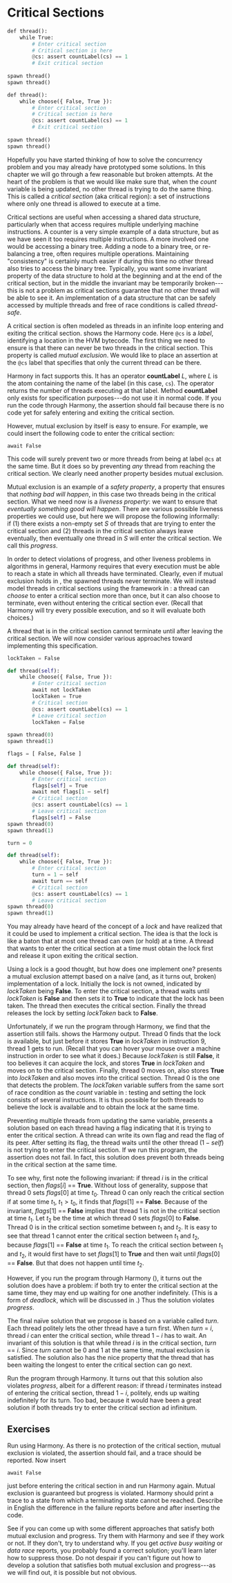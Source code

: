 
# Critical Sections 


```python
def thread():
    while True:
        # Enter critical section
        # Critical section is here
        @cs: assert countLabel(cs) == 1
        # Exit critical section
    
spawn thread()
spawn thread()
```


```python
def thread():
    while choose({ False, True }):
        # Enter critical section
        # Critical section is here
        @cs: assert countLabel(cs) == 1
        # Exit critical section
    
spawn thread()
spawn thread()
```

Hopefully you have started thinking of how to solve the concurrency
problem and you may already have prototyped some solutions. In this
chapter we will go through a few reasonable but broken attempts. At the
heart of the problem is that we would like make sure that, when the
*count* variable is being updated, no other thread is trying to do the
same thing. This is called a *critical section* (aka critical
region): a set of instructions where only one thread is
allowed to execute at a time.

Critical sections are useful when accessing a shared data structure,
particularly when that access requires multiple underlying machine
instructions. A counter is a very simple example of a data structure,
but as we have seen it too requires multiple instructions. A more
involved one would be accessing a binary tree. Adding a node to a binary
tree, or re-balancing a tree, often requires multiple operations.
Maintaining "consistency" is certainly much easier if during this time
no other thread also tries to access the binary tree. Typically, you
want some invariant property of the data structure to hold at the
beginning and at the end of the critical section, but in the middle the
invariant may be temporarily broken---this is not a problem as critical
sections guarantee that no other thread will be able to see it. An
implementation of a data structure that can be safely accessed by
multiple threads and free of race conditions is called *thread-safe*.

A critical section is often modeled as threads in an infinite loop
entering and exiting the critical section. shows the Harmony code. Here
`@cs` is a *label*, identifying a location in the HVM bytecode. The
first thing we need to ensure is that there can never be two threads in
the critical section. This property is called *mutual exclusion*. We
would like to place an assertion at the `@cs` label that specifies that
only the current thread can be there.

Harmony in fact supports this. It has an operator **countLabel** $L$,
where $L$ is the atom containing the name of the label (in this case,
`cs`). The operator returns the number of threads executing at that
label. Method **countLabel** only exists for specification purposes---do
not use it in normal code. If you run the code through Harmony, the
assertion should fail because there is no code yet for safely entering
and exiting the critical section.

However, mutual exclusion by itself is easy to ensure. For example, we
could insert the following code to enter the critical section:

`await False`

This code will surely prevent two or more threads from being at label
`@cs` at the same time. But it does so by preventing *any* thread from
reaching the critical section. We clearly need another property besides
mutual exclusion.

Mutual exclusion is an example of a *safety property*, a property that
ensures that *nothing bad will happen*, in this case two threads being
in the critical section. What we need now is a *liveness property*: we
want to ensure that *eventually something good will happen*. There are
various possible liveness properties we could use, but here we will
propose the following informally: if (1) there exists a non-empty set
$S$ of threads that are trying to enter the critical section and (2)
threads in the critical section always leave eventually, then eventually
one thread in $S$ will enter the critical section. We call this
*progress*.

In order to detect violations of progress, and other liveness problems
in algorithms in general, Harmony requires that every execution must be
able to reach a state in which all threads have terminated. Clearly,
even if mutual exclusion holds in , the spawned threads never terminate.
We will instead model threads in critical sections using the framework
in : a thread can *choose* to enter a critical section more than once,
but it can also choose to terminate, even without entering the critical
section ever. (Recall that Harmony will try every possible execution,
and so it will evaluate both choices.)

A thread that is in the critical section cannot terminate until after
leaving the critical section. We will now consider various approaches
toward implementing this specification.


```python
lockTaken = False

def thread(self):
    while choose({ False, True }):
        # Enter critical section
        await not lockTaken
        lockTaken = True
        # Critical section
        @cs: assert countLabel(cs) == 1
        # Leave critical section
        lockTaken = False
    
spawn thread(0)
spawn thread(1)
```





```python
flags = [ False, False ]

def thread(self):
    while choose({ False, True }):
        # Enter critical section
        flags[self] = True
        await not flags[1 – self]
        # Critical section
        @cs: assert countLabel(cs) == 1
        # Leave critical section
        flags[self] = False
spawn thread(0)
spawn thread(1)
```





```python
turn = 0

def thread(self):
    while choose({ False, True }):
        # Enter critical section
        turn = 1 – self
        await turn == self
        # Critical section
        @cs: assert countLabel(cs) == 1
        # Leave critical section
spawn thread(0)
spawn thread(1)
```

You may already have heard of the concept of a *lock* and have realized
that it could be used to implement a critical section. The idea is that
the lock is like a baton that at most one thread can own (or hold) at a
time. A thread that wants to enter the critical section at a time must
obtain the lock first and release it upon exiting the critical section.

Using a lock is a good thought, but how does one implement one? presents
a mutual exclusion attempt based on a naı̈ve (and, as it turns out,
broken) implementation of a lock. Initially the lock is not owned,
indicated by *lockTaken* being **False**. To enter the critical section,
a thread waits until *lockTaken* is **False** and then sets it to
**True** to indicate that the lock has been taken. The thread then
executes the critical section. Finally the thread releases the lock by
setting *lockTaken* back to **False**.

Unfortunately, if we run the program through Harmony, we find that the
assertion still fails. shows the Harmony output. Thread 0 finds that the
lock is available, but just before it stores **True** in *lockTaken* in
instruction 9, thread 1 gets to run. (Recall that you can hover your
mouse over a machine instruction in order to see what it does.) Because
*lockTaken* is still **False**, it too believes it can acquire the lock,
and stores **True** in *lockTaken* and moves on to the critical section.
Finally, thread 0 moves on, also stores **True** into *lockTaken* and
also moves into the critical section. Thread 0 is the one that detects
the problem. The *lockTaken* variable suffers from the same sort of race
condition as the *count* variable in : testing and setting the lock
consists of several instructions. It is thus possible for both threads
to believe the lock is available and to obtain the lock at the same
time.

Preventing multiple threads from updating the same variable, presents a
solution based on each thread having a flag indicating that it is trying
to enter the critical section. A thread can write its own flag and read
the flag of its peer. After setting its flag, the thread waits until the
other thread ($1 - \mathit{self}$) is not trying to enter the critical
section. If we run this program, the assertion does not fail. In fact,
this solution does prevent both threads being in the critical section at
the same time.

To see why, first note the following invariant: if thread $i$ is in the
critical section, then *flags*\[$i$\] == **True**. Without loss of
generality, suppose that thread 0 sets *flags*\[0\] at time $t_0$.
Thread 0 can only reach the critical section if at some time $t_1$,
$t_1 > t_0$, it finds that *flags*\[1\] == **False**. Because of the
invariant, *flags*\[1\] == **False** implies that thread 1 is not in the
critical section at time $t_1$. Let $t_2$ be the time at which thread 0
sets *flags*\[0\] to **False**. Thread 0 is in the critical section
sometime between $t_1$ and $t_2$. It is easy to see that thread 1 cannot
enter the critical section between $t_1$ and $t_2$, because *flags*\[1\]
== **False** at time $t_1$. To reach the critical section between $t_1$
and $t_2$, it would first have to set *flags*\[1\] to **True** and then
wait until *flags*\[0\] == **False**. But that does not happen until
time $t_2$.

However, if you run the program through Harmony (), it turns out the
solution does have a problem: if both try to enter the critical section
at the same time, they may end up waiting for one another indefinitely.
(This is a form of *deadlock*, which will be discussed in .) Thus the
solution violates *progress*.

The final naı̈ve solution that we propose is based on a variable called
*turn*. Each thread politely lets the other thread have a turn first.
When *turn* = $i$, thread $i$ can enter the critical section, while
thread $1-i$ has to wait. An invariant of this solution is that while
thread $i$ is in the critical section, *turn* == $i$. Since *turn*
cannot be 0 and 1 at the same time, mutual exclusion is satisfied. The
solution also has the nice property that the thread that has been
waiting the longest to enter the critical section can go next.

Run the program through Harmony. It turns out that this solution also
violates *progress*, albeit for a different reason: if thread $i$
terminates instead of entering the critical section, thread $1-i$,
politely, ends up waiting indefinitely for its turn. Too bad, because it
would have been a great solution if both threads try to enter the
critical section ad infinitum.

## Exercises 


Run using Harmony. As there is no protection of the critical section,
mutual exclusion is violated, the assertion should fail, and a trace
should be reported. Now insert

`await False`

just before entering the critical section in and run Harmony again.
Mutual exclusion is guaranteed but progress is violated. Harmony should
print a trace to a state from which a terminating state cannot be
reached. Describe in English the difference in the failure reports
before and after inserting the code.

See if you can come up with some different approaches that satisfy both
mutual exclusion and progress. Try them with Harmony and see if they
work or not. If they don't, try to understand why. If you get *active
busy waiting* or *data race* reports, you probably found a correct
solution; you'll learn later how to suppress those. Do not despair if
you can't figure out how to develop a solution that satisfies both
mutual exclusion and progress---as we will find out, it is possible but
not obvious.

